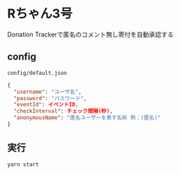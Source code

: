 # Rちゃん3号

Donation Trackerで匿名のコメント無し寄付を自動承認する

## config

`config/default.json`

```json
{
  "username": "ユーザ名",
  "password": "パスワード",
  "eventId": イベントID,
  "checkInterval": チェック間隔(秒),
  "anonymousName": "匿名ユーザーを表す名称 例：(匿名)"
}
```

## 実行

```
yarn start
```
